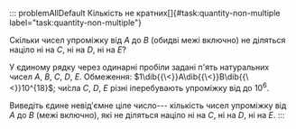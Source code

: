 ::: problemAllDefault
Кількість не кратних[]{#task:quantity-non-multiple
label="task:quantity-non-multiple"}

Скільки чисел упроміжку від $A$ до $B$ (обидві межі включно) не діляться
націло ні на $C$, ні на $D$, ні на $E$?

У єдиному рядку через одинарні пробіли задані п'ять натуральних чисел
$A$, $B$, $C$, $D$, $E$. Обмеження:
$1\dib{{\<}}A\dib{{\<}}B\dib{{\<}}10^{18}$; чи́сла $C$, $D$, $E$ різні
іперебувають упроміжку від до $10^6$.

Виведіть єдине невід'ємне ціле число--- кількість чисел упроміжку від
$A$ до $B$ (межі включно), які не діляться націло ні на $C$, ні на $D$,
ні на $E$.
:::

